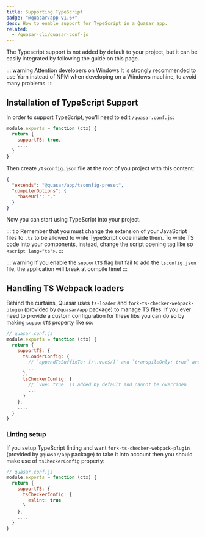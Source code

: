 ```yaml
---
title: Supporting TypeScript
badge: "@quasar/app v1.6+"
desc: How to enable support for TypeScript in a Quasar app.
related:
  - /quasar-cli/quasar-conf-js
---
```


The Typescript support is not added by default to your project, but it can be easily integrated by following the guide on this page.

::: warning Attention developers on Windows
It is strongly recommended to use Yarn instead of NPM when developing on a Windows machine, to avoid many problems.
:::

## Installation of TypeScript Support

In order to support TypeScript, you'll need to edit `/quasar.conf.js`:

```js
module.exports = function (ctx) {
  return {
    supportTS: true,
    ....
  }
}
```

Then create `/tsconfig.json` file at the root of you project with this content:

```json
{
  "extends": "@quasar/app/tsconfig-preset",
  "compilerOptions": {
    "baseUrl": "."
  }
}
```

Now you can start using TypeScript into your project.

::: tip
Remember that you must change the extension of your JavaScript files to `.ts` to be allowed to write TypeScript code inside them. To write TS code into your components, instead, change the script opening tag like so `<script lang="ts">`.
:::

::: warning
If you enable the `supportTS` flag but fail to add the `tsconfig.json` file, the application will break at compile time!
:::

## Handling TS Webpack loaders

Behind the curtains, Quasar uses `ts-loader` and `fork-ts-checker-webpack-plugin` (provided by `@quasar/app` package) to manage TS files. If you ever need to provide a custom configuration for these libs you can do so by making `supportTS` property like so:

```js
// quasar.conf.js
module.exports = function (ctx) {
  return {
    supportTS: {
      tsLoaderConfig: {
        // `appendTsSuffixTo: [/\.vue$/]` and `transpileOnly: true` are added by default and cannot be overriden
        ...
      },
      tsCheckerConfig: {
        // `vue: true` is added by default and cannot be overriden
        ...
      }
    },
    ....
  }
}
```

### Linting setup

If you setup TypeScript linting and want `fork-ts-checker-webpack-plugin` (provided by `@quasar/app` package) to take it into account then you should make use of `tsCheckerConfig` property:

```js
// quasar.conf.js
module.exports = function (ctx) {
  return {
    supportTS: {
      tsCheckerConfig: {
        eslint: true
      }
    },
    ....
  }
}
```
